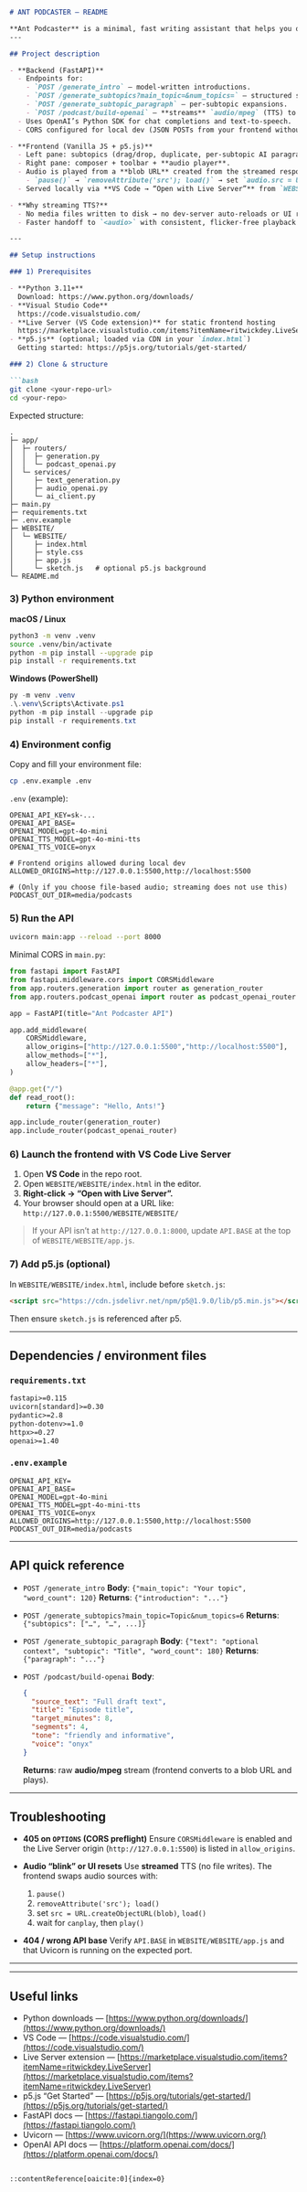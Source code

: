 ````markdown
# ANT PODCASTER — README

**Ant Podcaster** is a minimal, fast writing assistant that helps you outline on the left pane and compose on the right—then turns your draft into a short **podcast** via streamed TTS. The backend is **FastAPI** (OpenAI for text + speech), the frontend is plain **HTML/CSS/JS** (with optional **p5.js** for an animated background).
---

## Project description

- **Backend (FastAPI)**
  - Endpoints for:
    - `POST /generate_intro` — model-written introductions.
    - `POST /generate_subtopics?main_topic=&num_topics=` — structured subtopic suggestions.
    - `POST /generate_subtopic_paragraph` — per-subtopic expansions.
    - `POST /podcast/build-openai` — **streams** `audio/mpeg` (TTS) to the browser; no file writes required.
  - Uses OpenAI’s Python SDK for chat completions and text-to-speech.
  - CORS configured for local dev (JSON POSTs from your frontend without preflight 405s).

- **Frontend (Vanilla JS + p5.js)**
  - Left pane: subtopics (drag/drop, duplicate, per-subtopic AI paragraph).
  - Right pane: composer + toolbar + **audio player**.
  - Audio is played from a **blob URL** created from the streamed response:
    - `pause()` → `removeAttribute('src'); load()` → set `audio.src = URL.createObjectURL(blob)` → wait `canplay` → `play()`.
  - Served locally via **VS Code → “Open with Live Server”** from `WEBSITE/WEBSITE/index.html`.

- **Why streaming TTS?**
  - No media files written to disk → no dev-server auto-reloads or UI resets.
  - Faster handoff to `<audio>` with consistent, flicker-free playback.

---

## Setup instructions

### 1) Prerequisites

- **Python 3.11+**  
  Download: https://www.python.org/downloads/
- **Visual Studio Code**  
  https://code.visualstudio.com/
- **Live Server (VS Code extension)** for static frontend hosting  
  https://marketplace.visualstudio.com/items?itemName=ritwickdey.LiveServer
- **p5.js** (optional; loaded via CDN in your `index.html`)  
  Getting started: https://p5js.org/tutorials/get-started/

### 2) Clone & structure

```bash
git clone <your-repo-url>
cd <your-repo>
````

Expected structure:

```
.
├─ app/
│  ├─ routers/
│  │  ├─ generation.py
│  │  └─ podcast_openai.py
│  └─ services/
│     ├─ text_generation.py
│     ├─ audio_openai.py
│     └─ ai_client.py
├─ main.py
├─ requirements.txt
├─ .env.example
├─ WEBSITE/
│  └─ WEBSITE/
│     ├─ index.html
│     ├─ style.css
│     ├─ app.js
│     └─ sketch.js   # optional p5.js background
└─ README.md
```

### 3) Python environment

**macOS / Linux**

```bash
python3 -m venv .venv
source .venv/bin/activate
python -m pip install --upgrade pip
pip install -r requirements.txt
```

**Windows (PowerShell)**

```powershell
py -m venv .venv
.\.venv\Scripts\Activate.ps1
python -m pip install --upgrade pip
pip install -r requirements.txt
```

### 4) Environment config

Copy and fill your environment file:

```bash
cp .env.example .env
```

`.env` (example):

```dotenv
OPENAI_API_KEY=sk-...
OPENAI_API_BASE=
OPENAI_MODEL=gpt-4o-mini
OPENAI_TTS_MODEL=gpt-4o-mini-tts
OPENAI_TTS_VOICE=onyx

# Frontend origins allowed during local dev
ALLOWED_ORIGINS=http://127.0.0.1:5500,http://localhost:5500

# (Only if you choose file-based audio; streaming does not use this)
PODCAST_OUT_DIR=media/podcasts
```

### 5) Run the API

```bash
uvicorn main:app --reload --port 8000
```

Minimal CORS in `main.py`:

```python
from fastapi import FastAPI
from fastapi.middleware.cors import CORSMiddleware
from app.routers.generation import router as generation_router
from app.routers.podcast_openai import router as podcast_openai_router

app = FastAPI(title="Ant Podcaster API")

app.add_middleware(
    CORSMiddleware,
    allow_origins=["http://127.0.0.1:5500","http://localhost:5500"],
    allow_methods=["*"],
    allow_headers=["*"],
)

@app.get("/")
def read_root():
    return {"message": "Hello, Ants!"}

app.include_router(generation_router)
app.include_router(podcast_openai_router)
```

### 6) Launch the frontend with **VS Code Live Server**

1. Open **VS Code** in the repo root.
2. Open `WEBSITE/WEBSITE/index.html` in the editor.
3. **Right-click → “Open with Live Server”.**
4. Your browser should open at a URL like:
   `http://127.0.0.1:5500/WEBSITE/WEBSITE/`

> If your API isn’t at `http://127.0.0.1:8000`, update `API.BASE` at the top of `WEBSITE/WEBSITE/app.js`.

### 7) Add p5.js (optional)

In `WEBSITE/WEBSITE/index.html`, include before `sketch.js`:

```html
<script src="https://cdn.jsdelivr.net/npm/p5@1.9.0/lib/p5.min.js"></script>
```

Then ensure `sketch.js` is referenced after p5.

---

## Dependencies / environment files

### `requirements.txt`
```txt
fastapi>=0.115
uvicorn[standard]>=0.30
pydantic>=2.8
python-dotenv>=1.0
httpx>=0.27
openai>=1.40
```

### `.env.example`

```dotenv
OPENAI_API_KEY=
OPENAI_API_BASE=
OPENAI_MODEL=gpt-4o-mini
OPENAI_TTS_MODEL=gpt-4o-mini-tts
OPENAI_TTS_VOICE=onyx
ALLOWED_ORIGINS=http://127.0.0.1:5500,http://localhost:5500
PODCAST_OUT_DIR=media/podcasts
```

---

## API quick reference

* `POST /generate_intro`
  **Body**: `{"main_topic": "Your topic", "word_count": 120}`
  **Returns**: `{"introduction": "..."}`

* `POST /generate_subtopics?main_topic=Topic&num_topics=6`
  **Returns**: `{"subtopics": ["…", "…", ...]}`

* `POST /generate_subtopic_paragraph`
  **Body**: `{"text": "optional context", "subtopic": "Title", "word_count": 180}`
  **Returns**: `{"paragraph": "..."}`

* `POST /podcast/build-openai`
  **Body**:

  ```json
  {
    "source_text": "Full draft text",
    "title": "Episode title",
    "target_minutes": 8,
    "segments": 4,
    "tone": "friendly and informative",
    "voice": "onyx"
  }
  ```

  **Returns**: raw **audio/mpeg** stream (frontend converts to a blob URL and plays).

---

## Troubleshooting

* **405 on `OPTIONS` (CORS preflight)**
  Ensure `CORSMiddleware` is enabled and the Live Server origin (`http://127.0.0.1:5500`) is listed in `allow_origins`.

* **Audio “blink” or UI resets**
  Use **streamed** TTS (no file writes). The frontend swaps audio sources with:

  1. `pause()`
  2. `removeAttribute('src'); load()`
  3. set `src = URL.createObjectURL(blob)`, `load()`
  4. wait for `canplay`, then `play()`

* **404 / wrong API base**
  Verify `API.BASE` in `WEBSITE/WEBSITE/app.js` and that Uvicorn is running on the expected port.

---



---

## Useful links

* Python downloads — [https://www.python.org/downloads/](https://www.python.org/downloads/)
* VS Code — [https://code.visualstudio.com/](https://code.visualstudio.com/)
* Live Server extension — [https://marketplace.visualstudio.com/items?itemName=ritwickdey.LiveServer](https://marketplace.visualstudio.com/items?itemName=ritwickdey.LiveServer)
* p5.js “Get Started” — [https://p5js.org/tutorials/get-started/](https://p5js.org/tutorials/get-started/)
* FastAPI docs — [https://fastapi.tiangolo.com/](https://fastapi.tiangolo.com/)
* Uvicorn — [https://www.uvicorn.org/](https://www.uvicorn.org/)
* OpenAI API docs — [https://platform.openai.com/docs/](https://platform.openai.com/docs/)

```

::contentReference[oaicite:0]{index=0}
```
